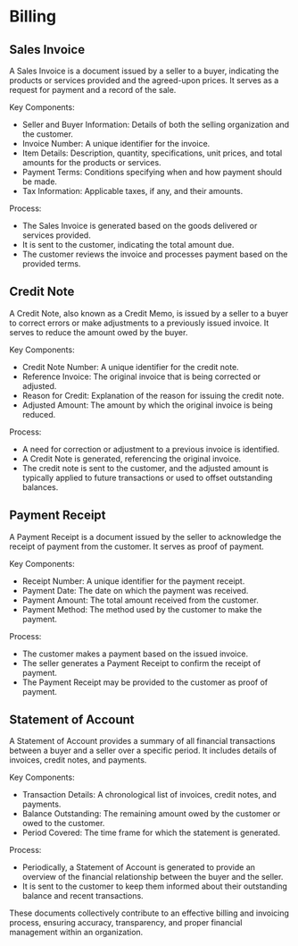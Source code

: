 # Billing

## Sales Invoice

A Sales Invoice is a document issued by a seller to a buyer, indicating the products or services provided and the agreed-upon prices. It serves as a request for payment and a record of the sale.

Key Components:

* Seller and Buyer Information: Details of both the selling organization and the customer.
* Invoice Number: A unique identifier for the invoice.
* Item Details: Description, quantity, specifications, unit prices, and total amounts for the products or services.
* Payment Terms: Conditions specifying when and how payment should be made.
* Tax Information: Applicable taxes, if any, and their amounts.

Process:

* The Sales Invoice is generated based on the goods delivered or services provided.
* It is sent to the customer, indicating the total amount due.
* The customer reviews the invoice and processes payment based on the provided terms.

## Credit Note

A Credit Note, also known as a Credit Memo, is issued by a seller to a buyer to correct errors or make adjustments to a previously issued invoice. It serves to reduce the amount owed by the buyer.

Key Components:

* Credit Note Number: A unique identifier for the credit note.
* Reference Invoice: The original invoice that is being corrected or adjusted.
* Reason for Credit: Explanation of the reason for issuing the credit note.
* Adjusted Amount: The amount by which the original invoice is being reduced.

Process:

* A need for correction or adjustment to a previous invoice is identified.
* A Credit Note is generated, referencing the original invoice.
* The credit note is sent to the customer, and the adjusted amount is typically applied to future transactions or used to offset outstanding balances.

## Payment Receipt

A Payment Receipt is a document issued by the seller to acknowledge the receipt of payment from the customer. It serves as proof of payment.

Key Components:

* Receipt Number: A unique identifier for the payment receipt.
* Payment Date: The date on which the payment was received.
* Payment Amount: The total amount received from the customer.
* Payment Method: The method used by the customer to make the payment.

Process:

* The customer makes a payment based on the issued invoice.
* The seller generates a Payment Receipt to confirm the receipt of payment.
* The Payment Receipt may be provided to the customer as proof of payment.

## Statement of Account

A Statement of Account provides a summary of all financial transactions between a buyer and a seller over a specific period. It includes details of invoices, credit notes, and payments.

Key Components:

* Transaction Details: A chronological list of invoices, credit notes, and payments.
* Balance Outstanding: The remaining amount owed by the customer or owed to the customer.
* Period Covered: The time frame for which the statement is generated.

Process:

* Periodically, a Statement of Account is generated to provide an overview of the financial relationship between the buyer and the seller.
* It is sent to the customer to keep them informed about their outstanding balance and recent transactions.

These documents collectively contribute to an effective billing and invoicing process, ensuring accuracy, transparency, and proper financial management within an organization.